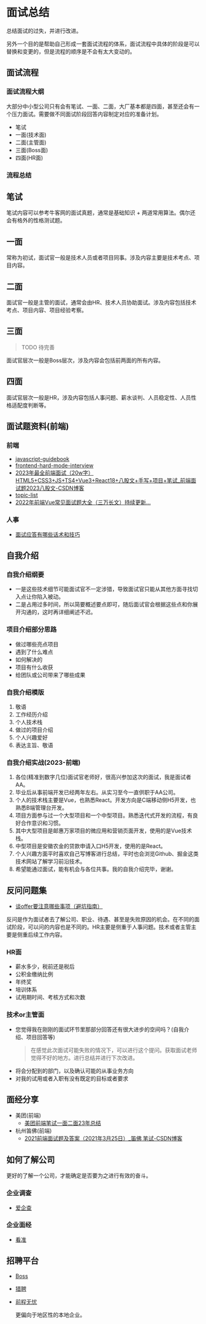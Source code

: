 # 面试总结
总结面试的过失，并进行改进。

另外一个目的是帮助自己形成一套面试流程的体系，面试流程中具体的阶段是可以替换和变更的，但是流程的顺序是不会有太大变动的。

## 面试流程

### 面试流程大纲
大部分中小型公司只有会有笔试、一面、二面，大厂基本都是四面，甚至还会有一个压力面试。需要做不同面试阶段回答内容制定对应的准备计划。 

- 笔试
- 一面(技术面)
- 二面(主管面)
- 三面(Boss面)
- 四面(HR面)

### 流程总结
## 笔试
笔试内容可以参考牛客网的面试真题，通常是基础知识 + 两道常用算法。偶尔还会有格外的性格测试题。

## 一面
常称为初试，面试官一般是技术人员或者项目同事。涉及内容主要是技术考点、项目内容。

## 二面
面试官一般是主管的面试，通常会由HR、技术人员协助面试。涉及内容包括技术考点、项目内容、项目经验考察。

## 三面
> TODO 待完善

面试官层次一般是Boss层次，涉及内容会包括前两面的所有内容。

## 四面
面试官层次一般是HR，涉及内容包括人事问题、薪水谈判、人员稳定性、人员性格适配度判断等。

## 面试题资料(前端)
### 前端
- [javascript-guidebook](https://tsejx.github.io/javascript-guidebook/)
- [frontend-hard-mode-interview](https://coffe1891.gitbook.io/frontend-hard-mode-interview/)
- [2023年最全前端面试（20w字）HTML5+CSS3+JS+TS4+Vue3+React18+八股文+手写+项目+笔试_前端面试题2023八股文-CSDN博客](https://blog.csdn.net/qq_28838891/article/details/124638456?csdn_share_tail=%7B%22type%22%3A%22blog%22%2C%22rType%22%3A%22article%22%2C%22rId%22%3A%22124638456%22%2C%22source%22%3A%22qq_28838891%22%7D)
- [topic-list](https://fe.ecool.fun/topic-list)
- [2022年前端Vue常见面试题大全（三万长文）持续更新...](https://blog.csdn.net/weixin_53150999/article/details/122516253)

### 人事
- [面试应答有哪些话术和技巧](https://fe.ecool.fun/article-detail/I429Z8)

## 自我介绍

### 自我介绍纲要
- 一是这些技术细节可能面试官不一定涉猎，导致面试官只能从其他方面寻找切入点让你陷入被动。
- 二是占用过多时间，所以简要概述要点即可，随后面试官会根据这些点和你展开沟通的，这时再详细阐述不迟。

### 项目介绍部分思路
- 做过哪些亮点项目
- 遇到了什么难点
- 如何解决的
- 项目有什么收获
- 给团队或公司带来了哪些成果

### 自我介绍模版
1. 敬语
2. 工作经历介绍
3. 个人技术栈
4. 做过的项目介绍
5. 个人兴趣爱好
6. 表达主旨、敬语

### 自我介绍实战(2023-前端)
1. 各位(精准到数字几位)面试官老师好，很高兴参加这次的面试，我是面试者AA。
2. 毕业后从事前端开发已经两年左右。从实习至今一直供职于AA公司。
3. 个人的技术栈主要是Vue，也熟悉React。开发方向是C端移动侧H5开发，也熟悉B端管理台开发。
4. 项目方面参与过一个大型项目和一个中型项目。熟悉迭代式开发的流程，有良好合作意识和习惯。
  1. 其中大型项目是邮惠万家项目的微应用和营销页面开发，使用的是Vue技术栈。
  2. 中型项目是安徽农金的贷款申请入口H5开发，使用的是React。
5. 个人兴趣方面平时喜欢自己写博客进行总结，平时也会浏览Github、掘金这类技术网站了解学习前沿技术。
6. 希望能通过面试，能有机会与各位共事。我的自我介绍完毕，谢谢。

## 反问问题集
- [谈offer要注意哪些事项（避坑指南）](https://fe.ecool.fun/article-detail/I46LJG)

反问是作为面试者去了解公司、职业、待遇、甚至是失败原因的机会。在不同的面试阶段，可以问的内容也是不同的。HR主要是侧重于人事问题。技术或者主管主要是侧重后续工作内容。

### HR面
- 薪水多少，税前还是税后
- 公积金缴纳比例
- 年终奖
- 培训体系
- 试用期时间、考核方式和次数

### 技术or主管面
- 您觉得我在刚刚的面试环节里那部分回答还有很大进步的空间吗？(自我介绍、项目回答等)
  > 在感觉此次面试可能失败的情况下，可以进行这个提问。获取面试老师觉得不好的地方。进行总结并进行下次改进。
- 将会分配到的部门，以及确认可能的从事业务方向
- 对我的试用或者入职有没有既定的目标或者要求

## 面经分享
- 美团(前端)
  - [美团前端笔试一面二面23年总结](https://www.nowcoder.com/discuss/473531500084854784)
- 杭州笛佛(前端)
  - [2021前端面试题及答案（2021年3月25日）_笛佛 笔试-CSDN博客](https://blog.csdn.net/laosixnotwo/article/details/115220416)

## 如何了解公司
更好的了解一个公司，才能确定是否要为之进行有效的奋斗。

### 企业调查
- [爱企查](https://aiqicha.baidu.com/)

### 企业面经
- [看准](https://www.kanzhun.com/)

## 招聘平台
- [Boss](https://www.zhipin.com/hefei/?ka=header-home-logo)
- [猎聘](https://www.liepin.com/)
- [前程无忧](https://www.51job.com/)
  
  更偏向于地区性的本地企业。